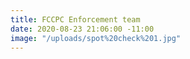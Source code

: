 ```yaml
---
title: FCCPC Enforcement team
date: 2020-08-23 21:06:00 -11:00
image: "/uploads/spot%20check%201.jpg"
---
```



